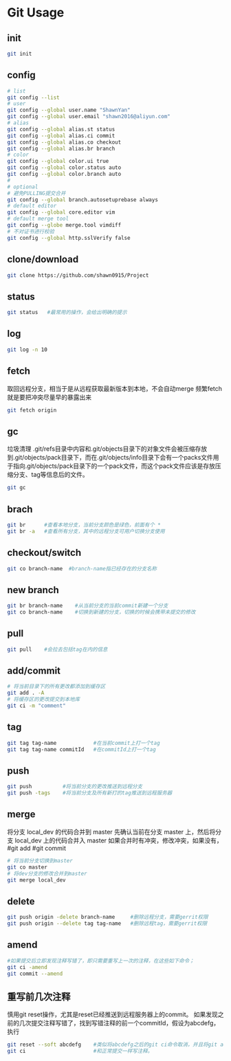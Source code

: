 # Git Usage

## init

```bash
git init
```

## config

```bash
# list
git config --list
# user
git config --global user.name "ShawnYan"
git config --global user.email "shawn2016@aliyun.com"
# alias
git config --global alias.st status 
git config --global alias.ci commit
git config --global alias.co checkout
git config --global alias.br branch
# color
git config --global color.ui true
git config --global color.status auto
git config --global color.branch auto
#
# optional
# 避免PULLING提交合并
git config --global branch.autosetuprebase always
# default editor
git config --global core.editor vim
# default merge tool
git config --globe merge.tool vimdiff
# 不对证书进行校验
git config --global http.sslVerify false
```

## clone/download

```bash
git clone https://github.com/shawn0915/Project
```

## status

```bash
git status   #最常用的操作，会给出明确的提示
```

## log

```bash
git log -n 10
```

## fetch

取回远程分支，相当于是从远程获取最新版本到本地，不会自动merge
频繁fetch就是要把冲突尽量早的暴露出来

```bash
git fetch origin
```

## gc

垃圾清理
.git/refs目录中内容和.git/objects目录下的对象文件会被压缩存放到.git/objects/pack目录下，而在.git/objects/info目录下会有一个packs文件用于指向.git/objects/pack目录下的一个pack文件，而这个pack文件应该是存放压缩分支、tag等信息后的文件。

```bash
git gc
```

## brach

```bash
git br      #查看本地分支，当前分支颜色是绿色，前面有个 * 
git br -a   #查看所有分支，其中的远程分支可用户切换分支使用
```

## checkout/switch

```bash
git co branch-name  #branch-name指已经存在的分支名称
```

## new branch

```bash
git br branch-name    #从当前分支的当前commit新建一个分支
git co branch-name    #切换到新建的分支，切换的时候会携带未提交的修改
```

## pull

```bash
git pull    #会拉去包括tag在内的信息
```

## add/commit

```bash
# 将当前目录下的所有更改都添加到缓存区
git add . -A
# 将缓存区的更改提交到本地库
git ci -m "comment"
```

## tag

```bash
git tag tag-name            #在当前commit上打一个tag
git tag tag-name commitId   #在commitId上打一个tag
```

## push

```bash
git push          #将当前分支的更改推送到远程分支
git push -tags    #将当前分支及所有新打的tag推送到远程服务器
```

## merge

将分支 local_dev 的代码合并到 master
先确认当前在分支 master 上，然后将分支 local_dev 上的代码合并入 master
如果合并时有冲突，修改冲突，如果没有，#git add #git commit

```bash
# 将当前分支切换到master
git co master
# 将dev分支的修改合并到master
git merge local_dev
```

## delete

```bash
git push origin -delete branch-name     #删除远程分支，需要gerrit权限
git push origin --delete tag tag-name   #删除远程tag，需要gerrit权限
```

## amend

```bash
#如果提交后立即发现注释写错了，即只需要重写上一次的注释，在这些如下命令；
git ci -amend
git commit --amend
```

## 重写前几次注释

慎用git reset操作，尤其是reset已经推送到远程服务器上的commit。
如果发现之前的几次提交注释写错了，找到写错注释的前一个commitId，假设为abcdefg，执行
```bash
git reset --soft abcdefg    #类似将abcdefg之后的git ci命令取消，并且将git add命令合并得到的结果。然后执行
git ci                      #和正常提交一样写注释。
```